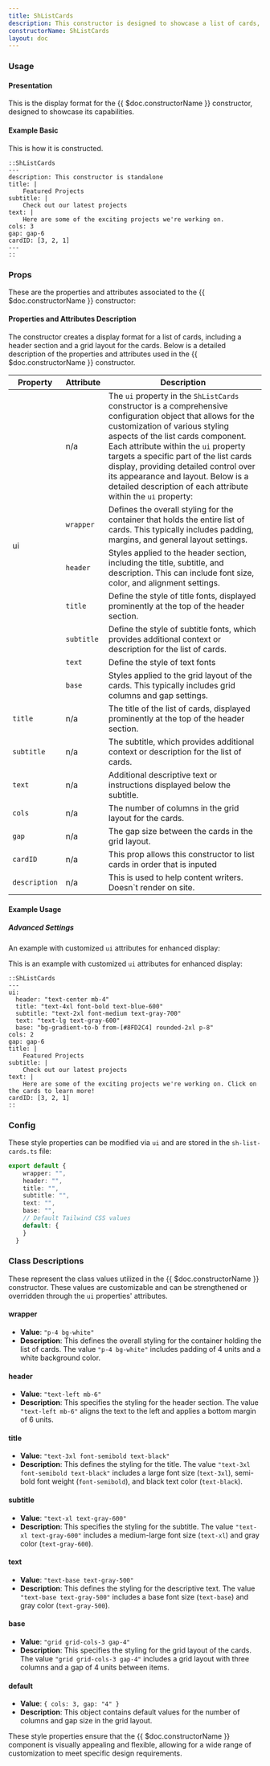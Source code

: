 ```yaml
---
title: ShListCards
description: This constructor is designed to showcase a list of cards, each represented by a component with associated properties. It provides a header section with a title, subtitle, and description, and dynamically renders the cards in a grid layout based on the provided settings and cardID.
constructorName: ShListCards
layout: doc
---
```


### Usage

#### Presentation
This is the display format for the {{ $doc.constructorName }} constructor, designed to showcase its capabilities.

#### Example Basic

<!-- input constructor for rendeer -->

This is how it is constructed.

```mdc
::ShListCards
---
description: This constructor is standalone
title: |
    Featured Projects
subtitle: |
    Check out our latest projects
text: |
    Here are some of the exciting projects we're working on.
cols: 3
gap: gap-6
cardID: [3, 2, 1]
---
::
```

### Props
These are the properties and attributes associated to the {{ $doc.constructorName }} constructor:

#### Properties and Attributes Description
The constructor creates a display format for a list of cards, including a header section and a grid layout for the cards. Below is a detailed description of the properties and attributes used in the {{ $doc.constructorName }} constructor.

<table>
  <thead>
    <tr>
      <th>Property</th>
      <th>Attribute</th>
      <th>Description</th>
    </tr>
  </thead>
  <tbody>
    <tr>
      <td rowspan="7">ui</td>
      <td>n/a</td>
      <td>The <code>ui</code> property in the <code>ShListCards</code> constructor is a comprehensive configuration object that allows for the customization of various styling aspects of the list cards component. Each attribute within the <code>ui</code> property targets a specific part of the list cards display, providing detailed control over its appearance and layout. Below is a detailed description of each attribute within the <code>ui</code> property:</td>
    </tr>
    <tr>
      <td><code>wrapper</code></td>
      <td>Defines the overall styling for the container that holds the entire list of cards. This typically includes padding, margins, and general layout settings.</td>
    </tr>
    <tr>
      <td><code>header</code></td>
      <td>Styles applied to the header section, including the title, subtitle, and description. This can include font size, color, and alignment settings.</td>
    </tr>
    <tr>
      <td><code>title</code></td>
      <td>Define the style of title fonts, displayed prominently at the top of the header section.</td>
    </tr>
    <tr>
      <td><code>subtitle</code></td>
      <td>Define the style of subtitle fonts, which provides additional context or description for the list of cards.</td>
    </tr>
    <tr>
      <td><code>text</code></td>
      <td>Define the style of text fonts</td>
    </tr>
    <tr>
      <td><code>base</code></td>
      <td>Styles applied to the grid layout of the cards. This typically includes grid columns and gap settings.</td>
    </tr>
    <tr>
      <td><code>title</code></td>
      <td>n/a</td>
      <td>The title of the list of cards, displayed prominently at the top of the header section.</td>
    </tr>
    <tr>
      <td><code>subtitle</code></td>
      <td>n/a</td>
      <td>The subtitle, which provides additional context or description for the list of cards.</td>
    </tr>
    <tr>
      <td><code>text</code></td>
      <td>n/a</td>
      <td>Additional descriptive text or instructions displayed below the subtitle.</td>
    </tr>
    <tr>
      <td><code>cols</code></td>
      <td>n/a</td>
      <td>The number of columns in the grid layout for the cards.</td>
    </tr>
    <tr>
      <td><code>gap</code></td>
      <td>n/a</td>
      <td>The gap size between the cards in the grid layout.</td>
    </tr>
    <tr>
      <td><code>cardID</code></td>
      <td>n/a</td>
      <td>This prop allows this constructor to list cards in order that is inputed</td>
    </tr>
    <tr>
      <td><code>description</code></td>
      <td>n/a</td>
      <td>This is used to help content writers. Doesn`t render on site.</td>
    </tr>
  </tbody>
</table>

#### Example Usage
##### Advanced Settings
An example with customized `ui` attributes for enhanced display:

<!-- input constructor for rendeer -->

This is an example with customized `ui` attributes for enhanced display:

```mdc
::ShListCards
---
ui:
  header: "text-center mb-4"
  title: "text-4xl font-bold text-blue-600"
  subtitle: "text-2xl font-medium text-gray-700"
  text: "text-lg text-gray-600"
  base: "bg-gradient-to-b from-[#8FD2C4] rounded-2xl p-8"
cols: 2
gap: gap-6
title: |
    Featured Projects
subtitle: |
    Check out our latest projects
text: |
    Here are some of the exciting projects we're working on. Click on the cards to learn more!
cardID: [3, 2, 1]
::
```

### Config
These style properties can be modified via `ui` and are stored in the `sh-list-cards.ts` file:

```ts
export default {
    wrapper: "",
    header: "",
    title: "",
    subtitle: "",
    text: "",
    base: "",
    // Default Tailwind CSS values
    default: {
    }
  }
```

### Class Descriptions
These represent the class values utilized in the {{ $doc.constructorName }} constructor. These values are customizable and can be strengthened or overridden through the `ui` properties' attributes.

#### wrapper
- **Value**: `"p-4 bg-white"`
- **Description**: This defines the overall styling for the container holding the list of cards. The value `"p-4 bg-white"` includes padding of 4 units and a white background color.

#### header
- **Value**: `"text-left mb-6"`
- **Description**: This specifies the styling for the header section. The value `"text-left mb-6"` aligns the text to the left and applies a bottom margin of 6 units.

#### title
- **Value**: `"text-3xl font-semibold text-black"`
- **Description**: This defines the styling for the title. The value `"text-3xl font-semibold text-black"` includes a large font size (`text-3xl`), semi-bold font weight (`font-semibold`), and black text color (`text-black`).

#### subtitle
- **Value**: `"text-xl text-gray-600"`
- **Description**: This specifies the styling for the subtitle. The value `"text-xl text-gray-600"` includes a medium-large font size (`text-xl`) and gray color (`text-gray-600`).

#### text
- **Value**: `"text-base text-gray-500"`
- **Description**: This defines the styling for the descriptive text. The value `"text-base text-gray-500"` includes a base font size (`text-base`) and gray color (`text-gray-500`).

#### base
- **Value**: `"grid grid-cols-3 gap-4"`
- **Description**: This specifies the styling for the grid layout of the cards. The value `"grid grid-cols-3 gap-4"` includes a grid layout with three columns and a gap of 4 units between items.

#### default
- **Value**: `{ cols: 3, gap: "4" }`
- **Description**: This object contains default values for the number of columns and gap size in the grid layout.

These style properties ensure that the {{ $doc.constructorName }} component is visually appealing and flexible, allowing for a wide range of customization to meet specific design requirements.
